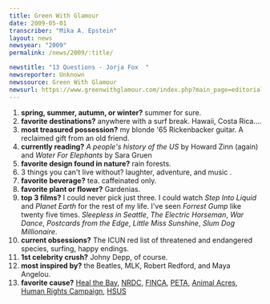 ```yaml
---
title: Green With Glamour
date: 2009-05-01
transcriber: "Mika A. Epstein"
layout: news
newsyear: "2009"
permalink: /news/2009/:title/

newstitle: "13 Questions - Jorja Fox  "
newsreporter: Unknown
newssource: Green With Glamour
newsurl: https://www.greenwithglamour.com/index.php?main_page=editorial&e=questions&c=13_jorja_fox
---
```


1. **spring, summer, autumn, or winter?**
summer for sure.
1. **favorite destinations?**
anywhere with a surf break. Hawaii, Costa Rica....
1. **most treasured possession?**
my blonde '65 Rickenbacker guitar. A reclaimed gift from an old friend.
1. **currently reading?**
*A people's history of the US* by Howard Zinn (again) and *Water For Elephants* by Sara Gruen
1. **favorite design found in nature?**
rain forests.
1. 3 things you can't live without?
laughter, adventure, and music .
1. **favorite beverage?**
tea. caffeinated only.
1. **favorite plant or flower?**
Gardenias.
1. **top 3 films?**
I could never pick just three. I could watch *Step Into Liquid* and *Planet Earth* for the rest of my life.
I've seen *Forrest Gump* like twenty five times. *Sleepless in Seattle*, *The Electric Horseman*, *War Dance*, *Postcards from the Edge*, *Little Miss Sunshine*, *Slum Dog Millionaire*.
1. **current obsessions?**
The ICUN red list of threatened and endangered species, surfing, happy endings.
1. **1st celebrity crush?**
Johny Depp, of course.
1. **most inspired by?**
the Beatles, MLK, Robert Redford, and Maya Angelou.
1. **favorite cause?**
[Heal the Bay](https://www.healthebay.org/), [NRDC](https://www.nrdc.org/), [FINCA](https://www.villagebanking.org/site/c.erKPI2PCIoE/b.2394109/k.BEA3/Home.htm), [PETA](https://www.peta.org/), [Animal Acres](https://www.animalacres.org/), [Human Rights Campaign](https://www.hrc.org/), [HSUS](https://www.hsus.org/ )
